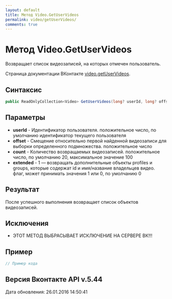```yaml
---
layout: default
title: Метод Video.GetUserVideos
permalink: video/getUserVideos/
comments: true
---
```

# Метод Video.GetUserVideos
Возвращает список видеозаписей, на которых отмечен пользователь.

Страница документации ВКонтакте [video.getUserVideos](https://vk.com/dev/video.getUserVideos).

## Синтаксис
``` csharp
public ReadOnlyCollection<Video> GetUserVideos(long? userId, long? offset, long? count, bool? extended)
```

## Параметры
+ **userId** - Идентификатор пользователя. положительное число, по умолчанию идентификатор текущего пользователя
+ **offset** - Смещение относительно первой найденной видеозаписи для выборки определенного подмножества. положительное число
+ **count** - Количество возвращаемых видеозаписей. положительное число, по умолчанию 20, максимальное значение 100
+ **extended** - 1 — возвращать дополнительные объекты profiles и groups, которые содержат id и имя/название владельцев видео. флаг, может принимать значения 1 или 0, по умолчанию 0

## Результат
После успешного выполнения возвращает список объектов видеозаписей.
## Исключения

+ ЭТОТ МЕТОД ВЫБРАСЫВАЕТ ИСКЛЮЧЕНИЕ НА СЕРВЕРЕ ВК!!!

## Пример
``` csharp
// Пример кода
```

## Версия Вконтакте API v.5.44
Дата обновления: 26.01.2016 14:50:41
